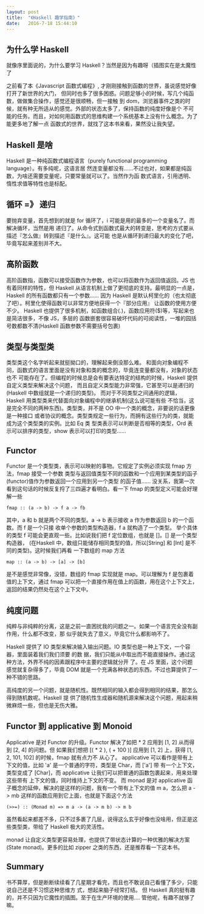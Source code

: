 ```yaml
---
layout: post
title:  "《Haskell 趣学指南》"
date:   2016-7-18 15:44:10
---
```


## 为什么学 Haskell
就像序里面说的，为什么要学习 Haskell？当然是因为有趣呀（插图实在是太魔性了

之前看了本《Javascript 函数式编程》, 才刚刚接触到函数的世界，虽说感觉好像打开了新世界的大门，
但同时也多了很多困惑。问题足够小的时候，写几个纯函数，做做集合操作，感觉还是很顺畅，但一接触
到 dom，浏览器事件之类的时候，就有种无所适从的感觉。外部的状态太多了，保持函数的纯度好像是个
不可能的任务。而且，对如何用函数式的思维构建一个系统基本上没有什么概念。为了能更多地了解一点
函数式的世界，就找了这本书来看，果然没让我失望。

## Haskell 是啥
Haskell 是一种纯函数式编程语言（purely functional programming language）。有多纯呢，这语言居
然连变量都没有......不过也对，如果都是纯函数，为啥还需要变量呢，只要常量就可以了。当然作为函
数式语言，引用透明、惰性求值等特性也是标配。

## 循环 =》 递归
要抛弃变量，首先想到的就是 for 循环了，i 可能是用的最多的一个变量名了。而解决循环，当然是用
递归了。从命令式到函数式最大的转变是，思考的方式要从描述『怎么做』转到描述『是什么』。这可能
也是从循环到递归最大的变化了吧，毕竟写起来差别并不大。

## 高阶函数
高阶函数指，函数可以接受函数作为参数，也可以将函数作为返回值返回。JS 也有着同样的特性，但
Haskell 从语言机制上做了更彻底的支持。最明显的一点是，Haskell 的所有函数都只有一个参数......
因为 Haskell 是默认柯里化的（也太彻底了吧）。柯里化使得函数可以非常方便地获得一个『部分应用』
让函数的使用方便不少。
Haskell 也提供了很多机制，如函数组合(.)，函数应用符($)等，写起来也是简洁很多，不像 JS，多层的
函数嵌套很容易破坏代码的可阅读性，一堆的园括号数都数不清(Haskell 函数参数不需要括号包裹)

## 类型与类型类
类型类这个名字听起来就挺拗口的，理解起来倒没那么难。
和面向对象编程不同，函数式的语言里面是没有对象和类的概念的，毕竟连变量都没有，对象的状态也不
可能存在了。但编程的时候总是会有要表达特定的结构的时候，Haskell 提供自定义类型来解决这个问题，
而且自定义类型能力非常强，它甚至可以是递归的(Haskell 中数组就是一个递归的类型)。
而对于不同类型之间通用的逻辑，Haskell 用类型类来代替面向对象编程中的继承机制(这么说可能有些
不恰当，这是完全不同的两种东西)。类型类，并不是 OO 中一个类的概念，非要说的话更像是一种接口
或者协议的概念。类型类规定一些行为，而拥有这些行为的类，就能成为这个类型类的实例。比如 Eq 类
型类表示可以判断是否相等的类型，Ord 表示可以排序的类型，show 表示可以打印的类型......

## Functor
Functor 是一个类型类，表示可以映射的事物。它规定了实例必须实现 fmap 方法，fmap 接受一个参数
类型与返回值类型不同的函数和一个应用到某类型的函子(functor)值作为参数返回一个应用到另一个类型
的函子值......
没关系，我第一次看到这句话的时候反复捋了三四遍才看明白。看一下 fmap 的类型定义可能会好理解一些

    fmap :: (a -> b) -> f a -> fb

其中，a 和 b 就是两个不同的类型。a -> b 表示接收 a 作为参数返回 b 的一个函数。而 f 是一个只接
收单个参数的类型构造器，f a 就构造了一个类型。
举个具体的类型 f 可能会更直观一些。比如说我们把 f 定位数组，也就是 []。[] 是一个类型构造器，
(在Haskell 中，数组只能储存相同类型的值，所以[String] 和 [Int] 是不同的类型)。这时候我们再看
一下数组的 map 方法

    map :: (a -> b) -> [a] -> [b]

是不是感觉非常像，没错，数组的 fmap 实现就是 map。可以理解为 f 是包裹着值的上下文，通过 fmap
可以把一个直接作用在值上的函数，用在这个上下文上，返回的结果仍然处在这个上下文中。

## 纯度问题
纯粹与非纯粹的分离，这是之前一直困扰我的问题之一。如果一个语言完全没有副作用，什么都不改变，那
似乎就失去了意义，毕竟它什么都影响不了。

Haskell 提供了 IO 类型来解决输入输出问题。IO 类型也是一种上下文，一个容器，里面装着我们我们须要
的数 据，我们只能从中取出而不能直接操作。通过这种方法，外界不纯的因素跟程序中主要的逻辑就分开
了。在 JS 里面，这个问题感觉就复杂得多了，毕竟 DOM 就是一个充满各种状态的东西，不过也算提供了一
种不错的思路。

高纯度的另一个问题，就是随机性。既然相同的输入都会得到相同的结果，那怎么得到随机数呢。Haskell 提
供了随机性生成器和随机源来解决这个问题，用起来稍微麻烦一些，但也是无伤大雅。

## Functor 到 applicative 到 Monoid
Applicative 是对 Functor 的升级。Functor 解决了如把 * 2 应用到 [1, 2] 从而得到 [2, 4] 的问题。但
如果我们想把 [( * 2 ), ( + 100 )] 应用到 [1, 2] 上，获得 [1, 2, 101, 102] 的时候，fmap 就有点力不
从心了。
applicative 可以看作是带有上下文的值，比如 'a' 是一个普通的字符，类型是 Char，而 ['a'] 带
有一个上下文，类型变成了 [Char]，而 applicative 让我们可以把普通的函数包裹起来，用来处理这些带有
上下文的值，同时维持上下文的不变。
而 monad 是对 applicative 函子概念的延伸，解决的是这样的问题，我有一个带有上下文的值 m a，怎么把
a -> mb 这样的函数应用到它上面，也就是下面这个方法

    (>>=) :: (Monad m) => m a -> (a -> m b) -> m b

虽然看起来都差不多，只不过多裹了几层，说得这么玄乎好像也没啥用，但正是这些类型类，带给了 Haskell
极大的灵活性。

monad 让自定义类型更容易处理，也提供了带状态计算的一种优雅的解决方案(State monad)。更多的比如 zipper
之类的东西，还是推荐看一下这本书。

## Summary
书不算厚，但是断断续续看了几星期才看完，而且也不敢说自己看懂了多少，只能说自己还是不习惯这种思维方
式，想起来脑子经常打结。
但 Haskell 真的挺有趣的，并不只因为它魔性的插图。至于在生产环境的使用.... 管他呢，有趣不就够了嘛。
